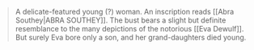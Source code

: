 > A delicate-featured young (?) woman. An inscription reads [[Abra Southey|ABRA SOUTHEY]].
> The bust bears a slight but definite resemblance to the many depictions of the notorious [[Eva Dewulf]]. But surely Eva bore only a son, and her grand-daughters died young.